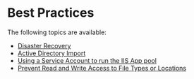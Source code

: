 [title]: # (Best-Practice)
[tags]: # (database object)
[priority]: # (1)
# Best Practices

The following topics are available:

* [Disaster Recovery](pm-dr/index.md)
* [Active Directory Import](ad-import/index.md)
* [Using a Service Account to run the IIS App pool](run-iis-app-pool.md)
* [Prevent Read and Write Access to File Types or Locations](prevent-read.md)
